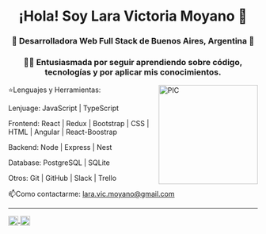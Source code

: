 <h1 align="center">¡Hola! Soy Lara Victoria Moyano 👋 </h1>

<h3 align="center">🚀 Desarrolladora Web Full Stack de Buenos Aires, Argentina 🚀</h3>

<h3 align="center">👨‍💻 Entusiasmada por seguir aprendiendo sobre código, tecnologías y por aplicar mis conocimientos.</h3>

<div>
  <img ancho = "25%" align="right" alt="PIC" height="200px" src='https://img.freepik.com/vector-premium/programadora-femenina-mujer-escribiendo-codigo-administrador-contenido-chica-joven-que-trabaja-ilustracion-vector-computadora-portatil-programador-software-mujer-lenguaje-informatico-escrito-autonomo_80590-11194.jpg' />
</div>
       
⭐Lenguajes y Herramientas:

Lenjuage:  JavaScript | TypeScript

Frontend: React | Redux | Bootstrap | CSS | HTML | Angular | React-Boostrap

Backend: Node | Express | Nest

Database: PostgreSQL | SQLite

Otros: Git | GitHub | Slack | Trello

📫Como contactarme: lara.vic.moyano@gmail.com
  
<hr>
  
<a href="https://www.linkedin.com/in/laravictoriamoyano/">
  <img  align="center" alt="Linkdein de Shuvo" width="20px" src="https://cdn.jsdelivr.net/npm/simple-icons@v3/icons/linkedin.svg" />
</a>
<a href="https://github.com/VicLara22">
  <img  align="center" alt="Github de Shuvo" width="20px" src="https://cdn.jsdelivr.net/npm/simple-icons@v3/icons/github.svg" />
</a> 
